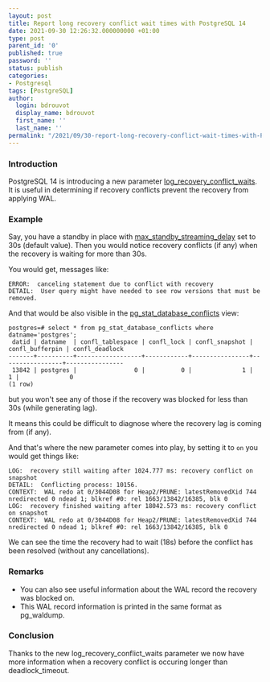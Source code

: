 ```yaml
---
layout: post
title: Report long recovery conflict wait times with PostgreSQL 14
date: 2021-09-30 12:26:32.000000000 +01:00
type: post
parent_id: '0'
published: true
password: ''
status: publish
categories:
- Postgresql
tags: [PostgreSQL]
author:
  login: bdrouvot
  display_name: bdrouvot
  first_name: ''
  last_name: ''
permalink: "/2021/09/30-report-long-recovery-conflict-wait-times-with-PostgreSQL-14/"
---
```


### Introduction

PostgreSQL 14 is introducing a new parameter [log_recovery_conflict_waits](https://www.postgresql.org/docs/14/runtime-config-logging.html#GUC-LOG-RECOVERY-CONFLICT-WAITS).
It is useful in determining if recovery conflicts prevent the recovery from applying WAL.

### Example

Say, you have a standby in place with [max_standby_streaming_delay](https://www.postgresql.org/docs/14/runtime-config-replication.html#GUC-MAX-STANDBY-STREAMING-DELAY) set to 30s (default value).
Then you would notice recovery conflicts (if any) when the recovery is waiting for more than 30s.

You would get, messages like:

	ERROR:  canceling statement due to conflict with recovery
	DETAIL:  User query might have needed to see row versions that must be removed.

And that would be also visible in the [pg_stat_database_conflicts](https://www.postgresql.org/docs/14/monitoring-stats.html#MONITORING-PG-STAT-DATABASE-CONFLICTS-VIEW) view:

	postgres=# select * from pg_stat_database_conflicts where datname='postgres';
	 datid | datname  | confl_tablespace | confl_lock | confl_snapshot | confl_bufferpin | confl_deadlock
	-------+----------+------------------+------------+----------------+-----------------+----------------
	 13842 | postgres |                0 |          0 |              1 |               1 |              0
	(1 row)

but you won't see any of those if the recovery was blocked for less than 30s (while generating lag).

It means this could be difficult to diagnose where the recovery lag is coming from (if any).

And that's where the new parameter comes into play, by setting it to `on` you would get things like:

	LOG:  recovery still waiting after 1024.777 ms: recovery conflict on snapshot
	DETAIL:  Conflicting process: 10156.
	CONTEXT:  WAL redo at 0/3044D08 for Heap2/PRUNE: latestRemovedXid 744 nredirected 0 ndead 1; blkref #0: rel 1663/13842/16385, blk 0
	LOG:  recovery finished waiting after 18042.573 ms: recovery conflict on snapshot
	CONTEXT:  WAL redo at 0/3044D08 for Heap2/PRUNE: latestRemovedXid 744 nredirected 0 ndead 1; blkref #0: rel 1663/13842/16385, blk 0

We can see the time the recovery had to wait (18s) before the conflict has been resolved (without any cancellations).

### Remarks

-   You can also see useful information about the WAL record the recovery was blocked on.
-   This WAL record information is printed in the same format as pg_waldump.

### Conclusion

Thanks to the new log_recovery_conflict_waits parameter we now have more information when a recovery conflict is occuring longer than deadlock_timeout.
